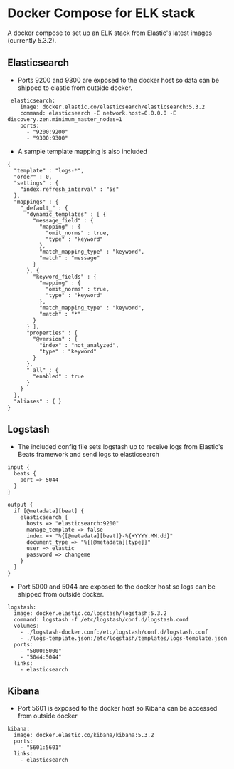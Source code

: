 # Docker Compose for ELK stack
A docker compose to set up an ELK stack from Elastic's latest images (currently 5.3.2).

## Elasticsearch
- Ports 9200 and 9300 are exposed to the docker host so data can be shipped to elastic from outside docker.

```
 elasticsearch:
    image: docker.elastic.co/elasticsearch/elasticsearch:5.3.2
    command: elasticsearch -E network.host=0.0.0.0 -E discovery.zen.minimum_master_nodes=1
    ports:
      - "9200:9200"
      - "9300:9300"
```
- A sample template mapping is also included

```
{
  "template" : "logs-*",
  "order" : 0,
  "settings" : {
    "index.refresh_interval" : "5s"
  },
  "mappings" : {
    "_default_" : {
      "dynamic_templates" : [ {
        "message_field" : {
          "mapping" : {
            "omit_norms" : true,
            "type" : "keyword"
          },
          "match_mapping_type" : "keyword",
          "match" : "message"
        }
      }, {
        "keyword_fields" : {
          "mapping" : {
            "omit_norms" : true,
            "type" : "keyword"
          },
          "match_mapping_type" : "keyword",
          "match" : "*"
        }
      } ],
      "properties" : {
        "@version" : {
          "index" : "not_analyzed",
          "type" : "keyword"
        }
      },
      "_all" : {
        "enabled" : true
      }
    }
  },
  "aliases" : { }
}
```


## Logstash
- The included config file sets logstash up to receive logs from Elastic's Beats framework and send logs to elasticsearch

```
input {
  beats {
    port => 5044
  }
}

output {
  if [@metadata][beat] {
    elasticsearch {
      hosts => "elasticsearch:9200"
      manage_template => false
      index => "%{[@metadata][beat]}-%{+YYYY.MM.dd}"
      document_type => "%{[@metadata][type]}"
      user => elastic
      password => changeme
    }
  }
}

```

- Port 5000 and 5044 are exposed to the docker host so logs can be shipped from outside docker.

```
logstash:
  image: docker.elastic.co/logstash/logstash:5.3.2
  command: logstash -f /etc/logstash/conf.d/logstash.conf
  volumes:
    - ./logstash-docker.conf:/etc/logstash/conf.d/logstash.conf
    - ./logs-template.json:/etc/logstash/templates/logs-template.json
  ports:
    - "5000:5000"
    - "5044:5044"
  links:
    - elasticsearch
```


## Kibana
- Port 5601 is exposed to the docker host so Kibana can be accessed from outside docker

```
kibana:
  image: docker.elastic.co/kibana/kibana:5.3.2
  ports:
    - "5601:5601"
  links:
    - elasticsearch
```
